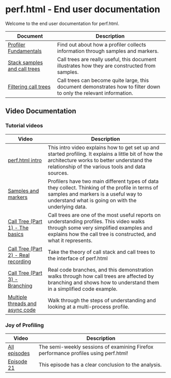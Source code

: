 # perf.html - End user documentation

Welcome to the end user documentation for perf.html.

| Document | Description |
| -------- | ----------- |
| [Profiler Fundamentals](./filtering-call-trees.md) | Find out about how a profiler collects information through samples and markers. |
| [Stack samples and call trees](./stack-samples-and-call-trees.md) | Call trees are really useful, this document illustrates how they are constructed from samples. |
| [Filtering call trees](./filtering-call-trees.md) | Call trees can become quite large, this document demonstrates how to filter down to only the relevant information. |

## Video Documentation

### Tutorial videos

| Video | Description |
| ----- | ----------- |
| [perf.html intro][intro] | This intro video explains how to get set up and started profiling. It explains a little bit of how the architecture works to better understand the relationship of the various tools and data sources. |
| [Samples and markers][samples] |  Profilers have two main different types of data they collect. Thinking of the profile in terms of samples and markers is a useful way to understand what is going on with the underlying data. |
| [Call Tree (Part 1) - The basics][calltree1] | Call trees are one of the most useful reports on understanding profiles. This video walks through some very simplified examples and explains how the call tree is constructed, and what it represents. |
| [Call Tree (Part 2) - Real recording][calltree2] | Take the theory of call stack and call trees to the interface of perf.html |
| [Call Tree (Part 3) - Branching][calltree3] | Real code branches, and this demonstration walks through how call trees are affected by branching and shows how to understand them in a simplified code example. |
| [Multiple threads and async code][threads] | Walk through the steps of understanding and looking at a multi-process profile. |

### Joy of Profiling

| Video | Description |
| ----- | ----------- |
| [All episodes][joy] | The semi-weekly sessions of examining Firefox performance profiles using perf.html! |
| [Episode 21][joy21] | This episode has a clear conclusion to the analysis. |

[intro]: https://www.youtube.com/watch?v=MxgWOTqxOTg&list=PLxaZqnd-OQM620EZ_6eT8qurOnZ4eu6dz&index=1
[samples]: https://www.youtube.com/watch?v=BBDErudR_8Q&index=2&list=PLxaZqnd-OQM620EZ_6eT8qurOnZ4eu6dz
[calltree1]: https://www.youtube.com/watch?v=5L1fP7zOMD8&index=3&list=PLxaZqnd-OQM620EZ_6eT8qurOnZ4eu6dz
[calltree2]: https://www.youtube.com/watch?v=jqhP_25Nl-c&list=PLxaZqnd-OQM620EZ_6eT8qurOnZ4eu6dz&index=4
[calltree3]: https://www.youtube.com/watch?v=3hoceL8d4YM&index=5&list=PLxaZqnd-OQM620EZ_6eT8qurOnZ4eu6dz
[threads]: https://www.youtube.com/watch?v=Qq0h1veSBEc&list=PLxaZqnd-OQM620EZ_6eT8qurOnZ4eu6dz&index=6
[joy]: https://air.mozilla.org/search/?q=joy+of+profiling
[joy21]: https://air.mozilla.org/the-joy-of-profiling-episode-21/
